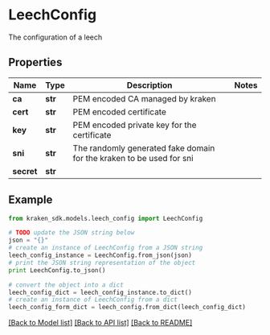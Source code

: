 # LeechConfig

The configuration of a leech

## Properties
Name | Type | Description | Notes
------------ | ------------- | ------------- | -------------
**ca** | **str** | PEM encoded CA managed by kraken | 
**cert** | **str** | PEM encoded certificate | 
**key** | **str** | PEM encoded private key for the certificate | 
**sni** | **str** | The randomly generated fake domain for the kraken to be used for sni | 
**secret** | **str** |  | 

## Example

```python
from kraken_sdk.models.leech_config import LeechConfig

# TODO update the JSON string below
json = "{}"
# create an instance of LeechConfig from a JSON string
leech_config_instance = LeechConfig.from_json(json)
# print the JSON string representation of the object
print LeechConfig.to_json()

# convert the object into a dict
leech_config_dict = leech_config_instance.to_dict()
# create an instance of LeechConfig from a dict
leech_config_form_dict = leech_config.from_dict(leech_config_dict)
```
[[Back to Model list]](../README.md#documentation-for-models) [[Back to API list]](../README.md#documentation-for-api-endpoints) [[Back to README]](../README.md)


